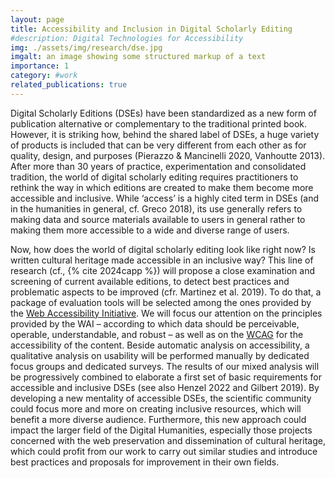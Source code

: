 ```yaml
---
layout: page
title: Accessibility and Inclusion in Digital Scholarly Editing
#description: Digital Technologies for Accessibility
img: ./assets/img/research/dse.jpg
imgalt: an image showing some structured markup of a text
importance: 1
category: #work
related_publications: true
---
```


Digital Scholarly Editions (DSEs) have been standardized as a new form of publication alternative or complementary to the traditional printed book. However, it is striking how, behind the shared label of DSEs, a huge variety of products is included that can be very different from each other as for quality, design, and purposes (Pierazzo & Mancinelli 2020, Vanhoutte 2013). After more than 30 years of practice, experimentation and consolidated tradition, the world of digital scholarly editing requires practitioners to rethink the way in which editions are created to make them become more accessible and inclusive. While ‘access’ is a highly cited term in DSEs (and in the humanities in general, cf. Greco 2018), its use generally refers to making data and source materials available to users in general rather to making them more accessible to a wide and diverse range of users. 

Now, how does the world of digital scholarly editing look like right now? Is written cultural heritage made accessible in an inclusive way? This line of research (cf., {% cite 2024capp %}) will propose a close examination and screening of current available editions, to detect best practices and problematic aspects to be improved (cfr. Martinez et al. 2019). To do that, a package of evaluation tools will be selected among the ones provided by the [Web Accessibility Initiative](https://www.w3.org/WAI/). We will focus our attention on the principles provided by the WAI – according to which data should be perceivable, operable, understandable, and robust – as well as on the [WCAG](https://www.w3.org/WAI/standards-guidelines/wcag/) for the accessibility of the content. Beside automatic analysis on accessibility, a qualitative analysis on usability will be performed manually by dedicated focus groups and dedicated surveys. 
The results of our mixed analysis will be progressively combined to elaborate a first set of basic requirements for accessible and inclusive DSEs (see also Henzel 2022 and Gilbert 2019). By developing a new mentality of accessible DSEs, the scientific community could focus more and more on creating inclusive resources, which will benefit a more diverse audience. Furthermore, this new approach could impact the larger field of the Digital Humanities, especially those projects concerned with the web preservation and dissemination of cultural heritage, which could profit from our work to carry out similar studies and introduce best practices and proposals for improvement in their own fields. 


